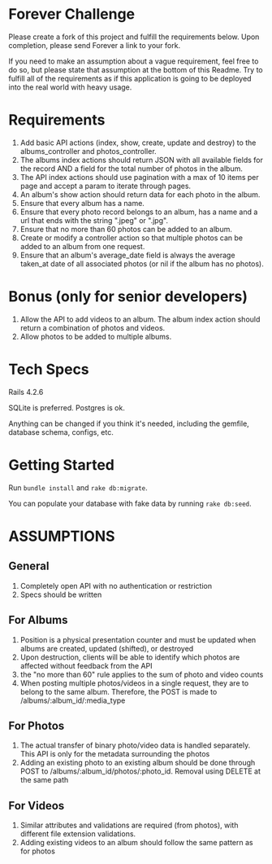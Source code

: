 # Forever Challenge
Please create a fork of this project and fulfill the requirements below.  Upon completion, please send Forever a link to your fork.

If you need to make an assumption about a vague requirement, feel free to do so, but please state that assumption at the bottom of this Readme.  Try to fulfill all of the requirements as if this application is going to be deployed into the real world with heavy usage.


# Requirements
1. Add basic API actions (index, show, create, update and destroy) to the albums_controller and photos_controller.
2. The albums index actions should return JSON with all available fields for the record AND a field for the total number of photos in the album.
3. The API index actions should use pagination with a max of 10 items per page and accept a param to iterate through pages.
4. An album's show action should return data for each photo in the album.
5. Ensure that every album has a name.
6. Ensure that every photo record belongs to an album, has a name and a url that ends with the string ".jpeg" or ".jpg".
7. Ensure that no more than 60 photos can be added to an album.
8. Create or modify a controller action so that multiple photos can be added to an album from one request.
9. Ensure that an album's average_date field is always the average taken_at date of all associated photos (or nil if the album has no photos).


# Bonus (only for senior developers)
1. Allow the API to add videos to an album.  The album index action should return a combination of photos and videos.
2. Allow photos to be added to multiple albums.


# Tech Specs
Rails 4.2.6

SQLite is preferred. Postgres is ok.

Anything can be changed if you think it's needed, including the gemfile, database schema, configs, etc.


# Getting Started
Run `bundle install` and `rake db:migrate`.

You can populate your database with fake data by running `rake db:seed`.

# ASSUMPTIONS
## General
1. Completely open API with no authentication or restriction
2. Specs should be written

## For Albums
1. Position is a physical presentation counter and must be updated when albums are created, updated (shifted), or destroyed
2. Upon destruction, clients will be able to identify which photos are affected without feedback from the API
3. the "no more than 60" rule applies to the sum of photo and video counts
4. When posting multiple photos/videos in a single request, they are to belong to the same album. Therefore, the POST is made to /albums/:album_id/:media_type

## For Photos
1. The actual transfer of binary photo/video data is handled separately. This API is only for the metadata surrounding the photos
2. Adding an existing photo to an existing album should be done through POST to /albums/:album_id/photos/:photo_id.  Removal using DELETE at the same path

## For Videos
1. Similar attributes and validations are required (from photos), with different file extension validations.
2. Adding existing videos to an album should follow the same pattern as for photos

